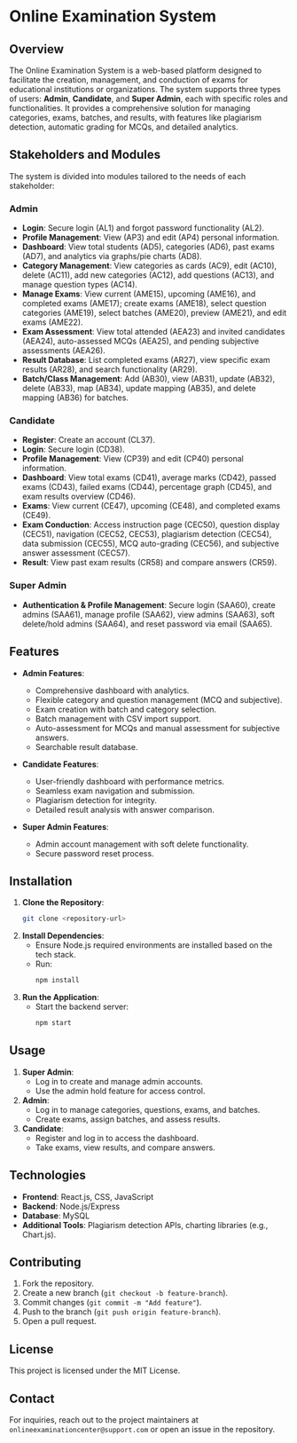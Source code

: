 # Online Examination System

## Overview
The Online Examination System is a web-based platform designed to facilitate the creation, management, and conduction of exams for educational institutions or organizations. The system supports three types of users: **Admin**, **Candidate**, and **Super Admin**, each with specific roles and functionalities. It provides a comprehensive solution for managing categories, exams, batches, and results, with features like plagiarism detection, automatic grading for MCQs, and detailed analytics.

## Stakeholders and Modules
The system is divided into modules tailored to the needs of each stakeholder:

### Admin
- **Login**: Secure login (AL1) and forgot password functionality (AL2).
- **Profile Management**: View (AP3) and edit (AP4) personal information.
- **Dashboard**: View total students (AD5), categories (AD6), past exams (AD7), and analytics via graphs/pie charts (AD8).
- **Category Management**: View categories as cards (AC9), edit (AC10), delete (AC11), add new categories (AC12), add questions (AC13), and manage question types (AC14).
- **Manage Exams**: View current (AME15), upcoming (AME16), and completed exams (AME17); create exams (AME18), select question categories (AME19), select batches (AME20), preview (AME21), and edit exams (AME22).
- **Exam Assessment**: View total attended (AEA23) and invited candidates (AEA24), auto-assessed MCQs (AEA25), and pending subjective assessments (AEA26).
- **Result Database**: List completed exams (AR27), view specific exam results (AR28), and search functionality (AR29).
- **Batch/Class Management**: Add (AB30), view (AB31), update (AB32), delete (AB33), map (AB34), update mapping (AB35), and delete mapping (AB36) for batches.

### Candidate
- **Register**: Create an account (CL37).
- **Login**: Secure login (CD38).
- **Profile Management**: View (CP39) and edit (CP40) personal information.
- **Dashboard**: View total exams (CD41), average marks (CD42), passed exams (CD43), failed exams (CD44), percentage graph (CD45), and exam results overview (CD46).
- **Exams**: View current (CE47), upcoming (CE48), and completed exams (CE49).
- **Exam Conduction**: Access instruction page (CEC50), question display (CEC51), navigation (CEC52, CEC53), plagiarism detection (CEC54), data submission (CEC55), MCQ auto-grading (CEC56), and subjective answer assessment (CEC57).
- **Result**: View past exam results (CR58) and compare answers (CR59).

### Super Admin
- **Authentication & Profile Management**: Secure login (SAA60), create admins (SAA61), manage profile (SAA62), view admins (SAA63), soft delete/hold admins (SAA64), and reset password via email (SAA65).

## Features
- **Admin Features**:
  - Comprehensive dashboard with analytics.
  - Flexible category and question management (MCQ and subjective).
  - Exam creation with batch and category selection.
  - Batch management with CSV import support.
  - Auto-assessment for MCQs and manual assessment for subjective answers.
  - Searchable result database.

- **Candidate Features**:
  - User-friendly dashboard with performance metrics.
  - Seamless exam navigation and submission.
  - Plagiarism detection for integrity.
  - Detailed result analysis with answer comparison.

- **Super Admin Features**:
  - Admin account management with soft delete functionality.
  - Secure password reset process.

## Installation
1. **Clone the Repository**:
   ```bash
   git clone <repository-url>
   ```
2. **Install Dependencies**:
   - Ensure Node.js required environments are installed based on the tech stack.
   - Run:
     ```bash
     npm install
     ```
3. **Run the Application**:
   - Start the backend server:
     ```bash
     npm start
     ```

## Usage
1. **Super Admin**:
   - Log in to create and manage admin accounts.
   - Use the admin hold feature for access control.
2. **Admin**:
   - Log in to manage categories, questions, exams, and batches.
   - Create exams, assign batches, and assess results.
3. **Candidate**:
   - Register and log in to access the dashboard.
   - Take exams, view results, and compare answers.

## Technologies
- **Frontend**: React.js, CSS, JavaScript
- **Backend**: Node.js/Express
- **Database**: MySQL
- **Additional Tools**: Plagiarism detection APIs, charting libraries (e.g., Chart.js).

## Contributing
1. Fork the repository.
2. Create a new branch (`git checkout -b feature-branch`).
3. Commit changes (`git commit -m "Add feature"`).
4. Push to the branch (`git push origin feature-branch`).
5. Open a pull request.

## License
This project is licensed under the MIT License.

## Contact
For inquiries, reach out to the project maintainers at `onlineexaminationcenter@support.com` or open an issue in the repository.
